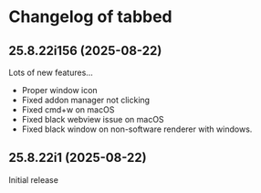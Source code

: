 # Changelog of tabbed

[comment]: # (DO NOT MODIFY. new changelog goes here)

## 25.8.22i156 (2025-08-22)

Lots of new features...

- Proper window icon
- Fixed addon manager not clicking
- Fixed cmd+w on macOS
- Fixed black webview issue on macOS
- Fixed black window on non-software renderer with windows.

## 25.8.22i1 (2025-08-22)

Initial release
